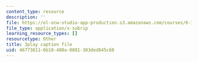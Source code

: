 ```yaml
---
content_type: resource
description: ''
file: https://ol-ocw-studio-app-production.s3.amazonaws.com/courses/6-189-multicore-programming-primer-january-iap-2007/467738116b18480a0881383ded845c68_WikcTwXQXfA.srt
file_type: application/x-subrip
learning_resource_types: []
resourcetype: Other
title: 3play caption file
uid: 46773811-6b18-480a-0881-383ded845c68
---
```

